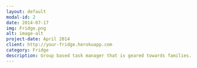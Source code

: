 ```yaml
---
layout: default
modal-id: 2
date: 2014-07-17
img: Fridge.png
alt: image-alt
project-date: April 2014
client: http://your-fridge.herokuapp.com
category: Fridge
description: Group based task manager that is geared towards families. You can create groups, add and delete members and assign tasks to either the group or specific members in the group.
---
```

